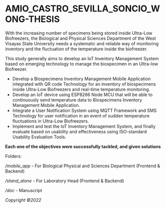 # AMIO_CASTRO_SEVILLA_SONCIO_WONG-THESIS
With the increasing number of specimens being stored inside Ultra-Low Biofreezers, the Biological and Physical Sciences Department of the West Visayas State University needs a systematic and reliable way of monitoring inventory and the fluctuation of the temperature inside the biofreezer.

This study generally aims to develop an IoT Inventory Management System based on emerging technology to manage the biospecimen in an Ultra-low Biofreezer.

* Develop a Biospecimens Inventory Management Mobile Application integrated with QR code Technology for an inventory of biospecimens inside Ultra-Low Biofreezers and real-time temperature monitoring.
* Develop an IoT device using ESP8266 Node MCU that will be able to continuously send temperature data to Biospecimens Inventory Management Mobile Application.
* Integrate a User Notification System using MQTT Framework and SMS Technology for user notification in an event of sudden temperature fluctuations in Ultra-Low Biofreezers.
* Implement and test the IoT Inventory Management System, and finally evaluate based on usability and effectiveness using ISO-standard Usability Evaluation Tools.

**Each one of the objectives were successfully tackled, and given solutions**

Folders:

_/mobile_app_ - For Biological Physical and Sciences Department (Frontend & Backend)

_/stand_alone_ - For Laboratory Head (Frontend & Backend)

_/doc_ - Manuscript

_Copyright ©2022_


